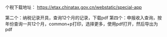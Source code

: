 个税下载地址：
https://etax.chinatax.gov.cn/webstatic/special-app

第二个：纳税记录开具，查询12个月的记录，下载pdf
第四个：申报收入查询，按年份查询一共12个月，common+p打印，选择更多，使用pdf打开，然后导出为pdf